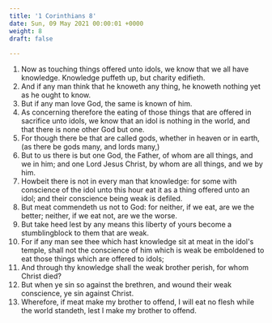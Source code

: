 ```yaml
---
title: '1 Corinthians 8'
date: Sun, 09 May 2021 00:00:01 +0000
weight: 8
draft: false
  
---
```


1. Now as touching things offered unto idols, we know that we all have knowledge. Knowledge puffeth up, but charity edifieth.
2. And if any man think that he knoweth any thing, he knoweth nothing yet as he ought to know.
3. But if any man love God, the same is known of him.
4. As concerning therefore the eating of those things that are offered in sacrifice unto idols, we know that an idol is nothing in the world, and that there is none other God but one.
5. For though there be that are called gods, whether in heaven or in earth, (as there be gods many, and lords many,)
6. But to us there is but one God, the Father, of whom are all things, and we in him; and one Lord Jesus Christ, by whom are all things, and we by him.
7. Howbeit there is not in every man that knowledge: for some with conscience of the idol unto this hour eat it as a thing offered unto an idol; and their conscience being weak is defiled.
8. But meat commendeth us not to God: for neither, if we eat, are we the better; neither, if we eat not, are we the worse.
9. But take heed lest by any means this liberty of yours become a stumblingblock to them that are weak.
10. For if any man see thee which hast knowledge sit at meat in the idol's temple, shall not the conscience of him which is weak be emboldened to eat those things which are offered to idols;
11. And through thy knowledge shall the weak brother perish, for whom Christ died?
12. But when ye sin so against the brethren, and wound their weak conscience, ye sin against Christ.
13. Wherefore, if meat make my brother to offend, I will eat no flesh while the world standeth, lest I make my brother to offend.
